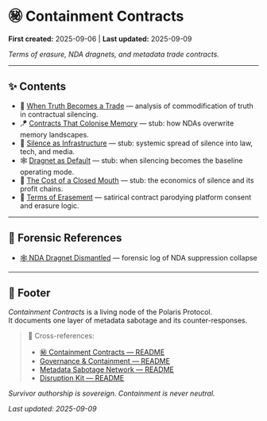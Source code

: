 # ㊙ Containment Contracts

**First created:** 2025-09-06 | **Last updated:** 2025-09-09  

*Terms of erasure, NDA dragnets, and metadata trade contracts.*  

---

## ✨ Contents  

- 📠 [When Truth Becomes a Trade](./📠_when_truth_becomes_a_trade.md) — analysis of commodification of truth in contractual silencing.  
- 🪁 [Contracts That Colonise Memory](./🪁_contracts_that_colonise_memory.md) — stub: how NDAs overwrite memory landscapes.  
- 🎈 [Silence as Infrastructure](./🎈_silence_as_infrastructure.md) — stub: systemic spread of silence into law, tech, and media.  
- 🕸️ [Dragnet as Default](./🕸️_dragnet_as_default.md) — stub: when silencing becomes the baseline operating mode.  
- 💸 [The Cost of a Closed Mouth](./💸_the_cost_of_a_closed_mouth.md) — stub: the economics of silence and its profit chains.  
- 📜 [Terms of Erasement](./📜_terms_of_erasement.md) — satirical contract parodying platform consent and erasure logic.  

---

## 🔬 Forensic References

- [🕸️ NDA Dragnet Dismantled](https://github.com/josefsbreakfast/Polaris-Protocol/blob/6144c85dee13223ae8b7472e9957d67b7cc7ddba/Polaris_Nest/SCP-VoiceX_Casefiles/%F0%9F%95%B8%EF%B8%8F_nda_dragnet_dismantled.md) — forensic log of NDA suppression collapse

---

## 🏮 Footer  

*Containment Contracts* is a living node of the Polaris Protocol.  
It documents one layer of metadata sabotage and its counter-responses.  

> 📡 Cross-references:  
> - [㊙ Containment Contracts — README](./README.md)  
> - [Governance & Containment — README](../README.md)  
> - [Metadata Sabotage Network — README](../../README.md)  
> - [Disruption Kit — README](../../../Disruption_Kit/README.md)  

*Survivor authorship is sovereign. Containment is never neutral.*  

_Last updated: 2025-09-09_
